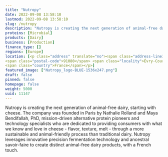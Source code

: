 ```yaml
---
title: "Nutropy"
date: 2022-09-08 13:58:10
lastmod: 2022-09-08 13:58:10
slug: /nutropy
description: "Nutropy is creating the next generation of animal-free dairy, starting with cheese. The company was founded in Paris by Nathalie Rolland and Maya Bendifallah, PhD, mission-driven alternative protein pioneers and technology specialists who are dedicated to providing consumers with what we know and love in cheese - flavor, texture, melt - through a more sustainable and animal-friendly process than traditional dairy. Nutropy leverages innovative precision fermentation technology and ancestral savoir-faire to create distinct animal-free dairy products, with a French touch."
proteins: [Microbial]
products: [Dairy]
business: [Production]
finance_type: []
regions: [Europe]
location: [<p class="address" translate="no"><span class="address-line1">Autoroute du Soleil</span><br>
<span class="postal-code">91080</span> <span class="locality">Évry-Courcouronnes</span><br>
<span class="country">France</span></p>]
featured_image: ["Nutropy_logo-BLUE-1536x247.png"]
draft: false
pinned: false
homepage: false
weight: 5000
uuid: 11147
---
```

<p>Nutropy is creating the next generation of animal-free dairy, starting with cheese. The company was founded in Paris by Nathalie Rolland and Maya Bendifallah, PhD, mission-driven alternative protein pioneers and technology specialists who are dedicated to providing consumers with what we know and love in cheese - flavor, texture, melt - through a more sustainable and animal-friendly process than traditional dairy. Nutropy leverages innovative precision fermentation technology and ancestral savoir-faire to create distinct animal-free dairy products, with a French touch.</p>
